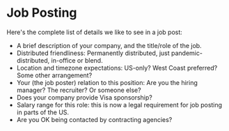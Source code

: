 # Job Posting

Here's the complete list of details we like to see in a job post:

- A brief description of your company, and the title/role of the job.
- Distributed friendliness: Permanently distributed, just pandemic-distributed, in-office or blend.
- Location and timezone expectations: US-only? West Coast preferred? Some other arrangement?
- Your (the job poster) relation to this position: Are you the hiring manager? The recruiter? Or someone else?
- Does your company provide Visa sponsorship?
- Salary range for this role: this is now a legal requirement for job posting in parts of the US.
- Are you OK being contacted by contracting agencies?
